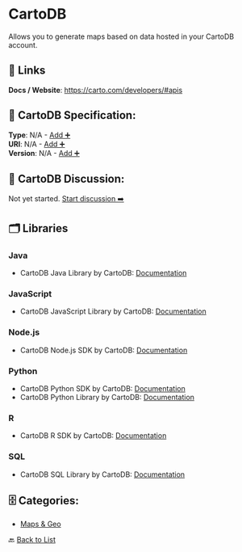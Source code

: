 # CartoDB

Allows you to generate maps based on data hosted in your CartoDB account.

##  🔗 Links
**Docs / Website**: https://carto.com/developers/#apis

## 🧬 CartoDB Specification:
**Type**: N/A - [Add ➕](https://github.com/apis-list/apis-list/edit/main/apis/cartodb/cartodb.yaml)  
**URI**: N/A - [Add ➕](https://github.com/apis-list/apis-list/edit/main/apis/cartodb/cartodb.yaml)  
**Version**: N/A - [Add ➕](https://github.com/apis-list/apis-list/edit/main/apis/cartodb/cartodb.yaml)

## 💬 CartoDB Discussion:
Not yet started. [Start discussion ➡️](https://github.com/apis-list/apis-list/discussions/new)

## 🗂️ Libraries
### Java
- CartoDB Java Library by CartoDB: [Documentation](https://github.com/CartoDB/cartodb-java-client)
### JavaScript
- CartoDB JavaScript Library by CartoDB: [Documentation](https://github.com/CartoDB/cartodb.js)
### Node.js
- CartoDB Node.js SDK by CartoDB: [Documentation](https://github.com/CartoDB/cartodb-nodejs)
### Python
- CartoDB Python SDK by CartoDB: [Documentation](https://github.com/CartoDB/carto-python)
- CartoDB Python Library by CartoDB: [Documentation](https://github.com/CartoDB/cartodb-python)
### R
- CartoDB R SDK by CartoDB: [Documentation](https://github.com/CartoDB/cartodb-r)
### SQL
- CartoDB SQL Library by CartoDB: [Documentation](https://github.com/CartoDB/CartoDB-SQL-API)


## 🗄️ Categories:
- [Maps & Geo](https://github.com/apis-list/apis-list#maps--geo-)

🔙  [Back to List](https://github.com/apis-list/apis-list)
